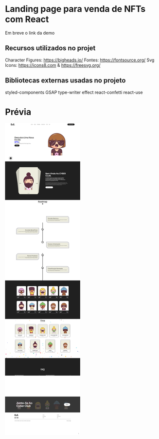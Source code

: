 # Landing page para venda de NFTs com React

Em breve o link da demo

## Recursos utilizados no projet 
Character Figures: https://bigheads.io/
Fontes: https://fontsource.org/
Svg Icons: https://icons8.com & https://freesvg.org/


## Bibliotecas externas usadas no projeto
styled-components
GSAP
type-writer effect
react-confetti
react-use

# Prévia
![](public/page.png)